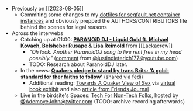 * Previously on [[2023-08-05]]
  * Commiting some changes to my [dotfiles for segfault.net container instances](https://github.com/ajhalili2006-experiments/segfault-config-hub/commits/6e15b5502779747ed7e2ab64a3c4baee46572394) and obviously prepped the AUTHORS/CONTRIBUTORS file  behind the scenes for legal reasons
* Across the interwebs
    * Catching up at 01:00: [**PARANOiD DJ - Liquid Gold ft. Michael Kovach, Belsheber Rusape & Lisa Reimold**](https://www.youtube.com/watch?v=UkxW26M_ZJE) from [[Lackacrew]]
        * _"Oh look. Another ParanoidDJ song to live rent free in my head possibly."_ ([comment](https://www.youtube.com/watch?v=UkxW26M_ZJE&lc=UgwFrPMTc_6JlbRPRKd4AaABAg) from [@justindieterich177@youtube.com](https://www.youtube.com/channel/UCkh4fjJCGoqO_UZw5Ek6tkA))
        * TODO: Research about ParanoidDJ later.
    * In the news: [**Quakers pledge to stand by trans Brits: ‘A gold-standard for ther faiths to follow’**](https://www.thepinknews.com/2023/08/01/quakers-trans-pledge-britain/) ([shared via fedi](https://wandering.shop/@Her_Doing/110820541736466531))
        * Additional reading: [Towards A Quaker View of Sex](https://exhibits.lgbtran.org/exhibits/show/towards-a-quaker-view-of-sex/read-the-report) via [virtual book exhibit](https://exhibits.lgbtran.org/exhibits/show/towards-a-quaker-view-of-sex) and also [article from Friends Journal](https://www.friendsjournal.org/from-a-quaker-view-of-sex/)
    * Live in the birdsite's Spaces: [Tech For Non-Tech Folks](https://twitter.com/i/spaces/1rmxPkMjPwLJN?s=20), hosted by [@AdemoyeJohn@twitter.com](https://twitter.com/AdemoyeJohn) (TODO: archive recording afterwards)
